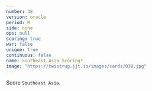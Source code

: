 ```yaml
---
number: 38
version: oracle
period: M
side: none
ops: null
scoring: true
war: false
unique: true
continuous: false
name: Southeast Asia Scoring*
image: "https://twistrug.jjt.io/images/cards/038.jpg"
---
```

Score `Southeast Asia`.
